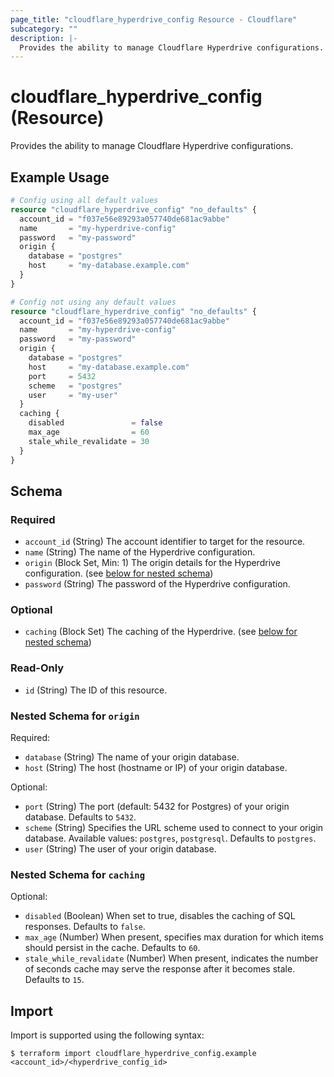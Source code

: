 ```yaml
---
page_title: "cloudflare_hyperdrive_config Resource - Cloudflare"
subcategory: ""
description: |-
  Provides the ability to manage Cloudflare Hyperdrive configurations.
---
```


# cloudflare_hyperdrive_config (Resource)

Provides the ability to manage Cloudflare Hyperdrive configurations.

## Example Usage

```terraform
# Config using all default values
resource "cloudflare_hyperdrive_config" "no_defaults" {
  account_id = "f037e56e89293a057740de681ac9abbe"
  name       = "my-hyperdrive-config"
  password   = "my-password"
  origin {
    database = "postgres"
    host     = "my-database.example.com"
  }
}

# Config not using any default values
resource "cloudflare_hyperdrive_config" "no_defaults" {
  account_id = "f037e56e89293a057740de681ac9abbe"
  name       = "my-hyperdrive-config"
  password   = "my-password"
  origin {
    database = "postgres"
    host     = "my-database.example.com"
    port     = 5432
    scheme   = "postgres"
    user     = "my-user"
  }
  caching {
    disabled               = false
    max_age                = 60
    stale_while_revalidate = 30
  }
}
```
<!-- schema generated by tfplugindocs -->
## Schema

### Required

- `account_id` (String) The account identifier to target for the resource.
- `name` (String) The name of the Hyperdrive configuration.
- `origin` (Block Set, Min: 1) The origin details for the Hyperdrive configuration. (see [below for nested schema](#nestedblock--origin))
- `password` (String) The password of the Hyperdrive configuration.

### Optional

- `caching` (Block Set) The caching of the Hyperdrive. (see [below for nested schema](#nestedblock--caching))

### Read-Only

- `id` (String) The ID of this resource.

<a id="nestedblock--origin"></a>
### Nested Schema for `origin`

Required:

- `database` (String) The name of your origin database.
- `host` (String) The host (hostname or IP) of your origin database.

Optional:

- `port` (String) The port (default: 5432 for Postgres) of your origin database. Defaults to `5432`.
- `scheme` (String) Specifies the URL scheme used to connect to your origin database. Available values: `postgres`, `postgresql`. Defaults to `postgres`.
- `user` (String) The user of your origin database.


<a id="nestedblock--caching"></a>
### Nested Schema for `caching`

Optional:

- `disabled` (Boolean) When set to true, disables the caching of SQL responses. Defaults to `false`.
- `max_age` (Number) When present, specifies max duration for which items should persist in the cache. Defaults to `60`.
- `stale_while_revalidate` (Number) When present, indicates the number of seconds cache may serve the response after it becomes stale. Defaults to `15`.

## Import

Import is supported using the following syntax:

```shell
$ terraform import cloudflare_hyperdrive_config.example <account_id>/<hyperdrive_config_id>
```
